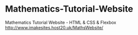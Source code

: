 # Mathematics-Tutorial-Website
Mathematics Tutorial Website - HTML & CSS & Flexbox
http://www.imakesites.host20.uk/MathsWebsite/
